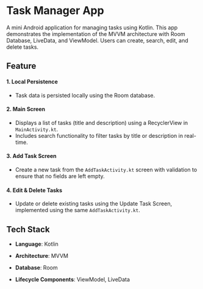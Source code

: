 # Task Manager App

A mini Android application for managing tasks using Kotlin. This app demonstrates the implementation of the MVVM architecture with Room Database, LiveData, and ViewModel. Users can create, search, edit, and delete tasks.

## Feature

#### 1. Local Persistence
   * Task data is persisted locally using the Room database.

#### 2. Main Screen
   * Displays a list of tasks (title and description) using a RecyclerView in ```MainActivity.kt```.
   * Includes search functionality to filter tasks by title or description in real-time.

#### 3. Add Task Screen
   * Create a new task from the ```AddTaskActivity.kt``` screen with validation to ensure that no fields are left empty.

#### 4. Edit & Delete Tasks
   * Update or delete existing tasks using the Update Task Screen, implemented using the same ```AddTaskActivity.kt```.

## Tech Stack
* **Language**: Kotlin

* **Architecture**: MVVM

* **Database**: Room

* **Lifecycle Components**: ViewModel, LiveData